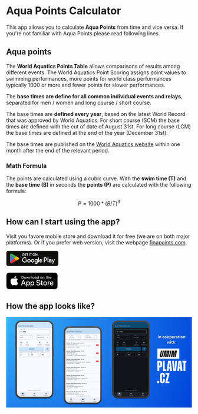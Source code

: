 # Aqua Points Calculator
This app allows you to calculate **Aqua Points** from time and vice versa. If you're not familiar with Aqua Points please read following lines.

## Aqua points
The **World Aquatics Points Table** allows comparisons of results among different events. The World Aquatics Point Scoring assigns point values to swimming performances, more points for world class performances typically 1000 or more and fewer points for slower performances.

The **base times are define for all common individual events and relays**, separated for men / women and long course / short course.

The base times are **defined every year**, based on the latest World Record that was approved by World Aquatics. For short course (SCM) the base times are defined with the cut of date of August 31st. For long course (LCM) the base times are defined at the end of the year (December 31st). 

The base times are published on the [World Aquatics website](https://www.worldaquatics.com/swimming/points) within one month after the end of the relevant period.

### Math Formula
The points are calculated using a cubic curve. With the **swim time (T)** and the **base time (B)** in seconds the **points (P)** are calculated with the following formula:

$$ P = 1000 * ( B / T )^3 $$

## How can I start using the app?
Visit you favore mobile store and download it for free (we are on both major platforms). Or if you prefer web version, visit the webpage [finapoints.com](https://finapoints.com/).

<div align="left">
  
[<img height="42" src=".github/assets/google-play-badge.png">](https://play.google.com/store/apps/details?id=cz.umimplavat.aqua_points_calculator&pcampaignid=web_share)

[<img width="140" src=".github/assets/app-store-badge.png">](https://apps.apple.com/cz/app/aqua-points-calculator/id6736572544)

</div>

## How the app looks like?

<div align="center">
  
![github screenshots graphic](.github/assets/github-graphic.png)

</div>
